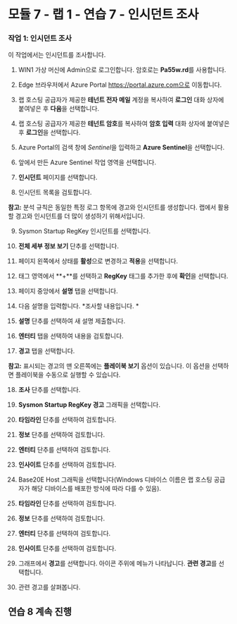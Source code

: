 ﻿# 모듈 7 - 랩 1 - 연습 7 - 인시던트 조사

### 작업 1: 인시던트 조사

이 작업에서는 인시던트를 조사합니다.

1. WIN1 가상 머신에 Admin으로 로그인합니다. 암호로는 **Pa55w.rd**를 사용합니다.  

2. Edge 브라우저에서 Azure Portal https://portal.azure.com으로 이동합니다.

3. 랩 호스팅 공급자가 제공한 **테넌트 전자 메일** 계정을 복사하여 **로그인** 대화 상자에 붙여넣은 후 **다음**을 선택합니다.

4. 랩 호스팅 공급자가 제공한 **테넌트 암호**를 복사하여 **암호 입력** 대화 상자에 붙여넣은 후 **로그인**을 선택합니다.

5. Azure Portal의 검색 창에 *Sentinel*을 입력하고 **Azure Sentinel**을 선택합니다.

6. 앞에서 만든 Azure Sentinel 작업 영역을 선택합니다.

7. **인시던트** 페이지를 선택합니다.

8. 인시던트 목록을 검토합니다.

**참고:** 분석 규칙은 동일한 특정 로그 항목에 경고와 인시던트를 생성합니다.  랩에서 활용할 경고와 인시던트를 더 많이 생성하기 위해서입니다.
  
9. Sysmon Startup RegKey 인시던트를 선택합니다.

10. **전체 세부 정보 보기** 단추를 선택합니다.

11. 페이지 왼쪽에서 상태를 **활성**으로 변경하고 **적용**을 선택합니다.

12. 태그 영역에서 **+**를 선택하고 **RegKey** 태그를 추가한 후에 **확인**을 선택합니다.

13. 페이지 중앙에서 **설명** 탭을 선택합니다.

14. 다음 설명을 입력합니다. *조사할 내용입니다. *

15. **설명** 단추를 선택하여 새 설명 제출합니다.

16. **엔터티** 탭을 선택하여 내용을 검토합니다.

17. **경고** 탭을 선택합니다.

**참고:** 표시되는 경고의 맨 오른쪽에는 **플레이북 보기** 옵션이 있습니다.  이 옵션을 선택하면 플레이북을 수동으로 실행할 수 있습니다.

18. **조사** 단추를 선택합니다.

19. **Sysmon Startup RegKey 경고** 그래픽을 선택합니다.

20.	**타임라인** 단추를 선택하여 검토합니다.

21. **정보** 단추를 선택하여 검토합니다.

22.	**엔터티** 단추를 선택하여 검토합니다.

23.	**인사이트** 단추를 선택하여 검토합니다.

24.	Base20E Host 그래픽을 선택합니다(Windows 디바이스 이름은 랩 호스팅 공급자가 해당 디바이스를 배포한 방식에 따라 다를 수 있음).

25.	**타임라인** 단추를 선택하여 검토합니다.

26.	**정보** 단추를 선택하여 검토합니다.

27.	**엔터티** 단추를 선택하여 검토합니다.

28.	**인사이트** 단추를 선택하여 검토합니다.

29.	그래프에서 **경고**를 선택합니다. 아이콘 주위에 메뉴가 나타납니다.  **관련 경고**를 선택합니다.

30. 관련 경고를 살펴봅니다.

## 연습 8 계속 진행
